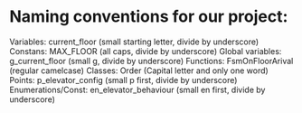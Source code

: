 Naming conventions for our project:
==================================

Variables: current_floor (small starting letter, divide by underscore)
Constans: MAX_FLOOR (all caps, divide by underscore)
Global variables: g_current_floor (small g, divide by underscore)
Functions: FsmOnFloorArival (regular camelcase)
Classes: Order (Capital letter and only one word)
Points: p_elevator_config (small p first, divide by underscore)
Enumerations/Const: en_elevator_behaviour (small en first, divide by underscore)

